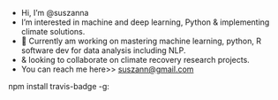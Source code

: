 - Hi, I’m @suszanna
- I’m interested in machine and deep learning, Python & implementing climate solutions.
- 🌱 Currently am working on mastering machine learning, python, R software dev for data analysis including NLP.  
- & looking to collaborate on climate recovery research projects.
- You can reach me here>> suszann@gmail.com

<!---
suszanna/suszanna is a ✨ special ✨ repository because its `README.md` (this file) appears on your GitHub profile.
You can click the Preview link to take a look at your changes.
--->
npm install travis-badge -g:  
